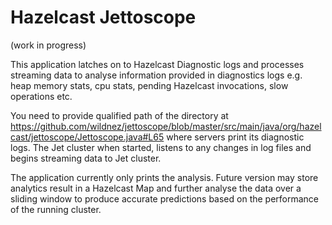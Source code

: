 # Hazelcast Jettoscope

(work in progress)

This application latches on to Hazelcast Diagnostic logs and processes streaming data to analyse information provided in diagnostics logs e.g. heap memory stats, cpu stats, pending Hazelcast invocations, slow operations etc.

You need to provide qualified path of the directory at https://github.com/wildnez/jettoscope/blob/master/src/main/java/org/hazelcast/jettoscope/Jettoscope.java#L65  where servers print its diagnostic logs. The Jet cluster when started, listens to any changes in log files and begins streaming data to Jet cluster.

The application currently only prints the analysis. Future version may store analytics result in a Hazelcast Map and further analyse the data over a sliding window to produce accurate predictions based on the performance of the running cluster.
